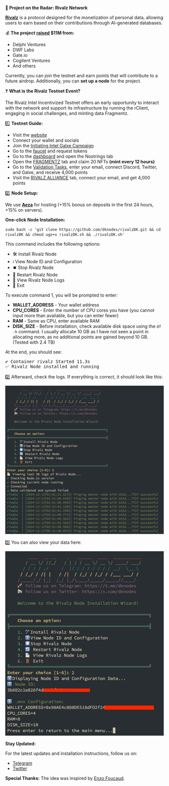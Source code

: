 <p><strong>🔎</strong><strong> Project on the Radar: Rivalz Network</strong></p>
<p><a href="https://twitter.com/Rivalz_AI"><strong>Rivalz</strong></a> is a protocol designed for the monetization of personal data, allowing users to earn based on their contributions through AI-generated databases.</p>
<p>💰 <strong>The project </strong><a href="https://cryptorank.io/ico/rivalz-network"><strong>raised</strong></a><strong> $11M from:</strong></p>
<ul>
  <li>Delphi Ventures</li>
  <li>DWF Labs</li>
  <li>Gate.io</li>
  <li>Cogitent Ventures</li>
  <li>And others</li>
</ul>
<p>Currently, you can join the testnet and earn points that will contribute to a future airdrop. Additionally, you can <strong>set up a node</strong> for the project.</p>

<p>❓ <strong>What is the Rivalz Testnet Event?</strong></p>
<p>The Rivalz Intel Incentivized Testnet offers an early opportunity to interact with the network and support its infrastructure by running the rClient, engaging in social challenges, and minting data Fragmentz.</p>

<p>1️⃣ <strong>Testnet Guide:</strong></p>
<ul>
  <li>Visit the <a href="https://rivalz.ai/?r=DK_Nodes">website</a></li>
  <li>Connect your wallet and socials</li>
  <li>Join the <a href="https://app.galxe.com/quest/RivalzNetwork/GCJrstzUF9">Initiating Intel Galxe Campaign</a></li>
  <li>Go to the <a href="https://rivalz2.hub.caldera.xyz/">faucet</a> and request tokens</li>
  <li>Go to the <a href="https://rivalz.ai/dashboard?r=DK_Nodes">dashboard</a> and open the Nostrings tab</li>
  <li>Open the <a href="https://rivalz.ai/fragmentz">FRAGMENTZ</a> tab and claim 20 NFTs <strong>(mint every 12 hours)</strong></li>
  <li>Go to the <a href="https://rivalz.ai/tasks">Validation Tasks</a>, enter your email, connect Discord, Twitter, and Galxe, and receive 4,000 points</li>
  <li>Visit the <a href="https://rivalz.ai/alliance">RIVALZ ALLIANCE</a> tab, connect your email, and get 4,000 points</li>
</ul>

<p>2️⃣ <strong>Node Setup:</strong></p>
<p>We use <a href="https://aeza.net/?ref=583653"><strong>Aeza</strong></a> for hosting (+15% bonus on deposits in the first 24 hours, +15% on servers).</p>

<p><strong>One-click Node Installation:</strong></p>
<pre><code>sudo bash -c 'git clone https://github.com/dknodes/rivalzDK.git && cd rivalzDK && chmod ugo+x rivalzDK.sh && ./rivalzDK.sh'</code></pre>

<p>This command includes the following options:</p>
<ul>
  <li>🛠️ Install Rivalz Node</li>
  <li>ℹ️ View Node ID and Configuration</li>
  <li>⏹️ Stop Rivalz Node</li>
  <li>🔄 Restart Rivalz Node</li>
  <li>📄 View Rivalz Node Logs</li>
  <li>🚪 Exit</li>
</ul>

<p>To execute command 1, you will be prompted to enter:</p>
<ul>
  <li><strong>WALLET_ADDRESS</strong> - Your wallet address</li>
  <li><strong>CPU_CORES</strong> - Enter the number of CPU cores you have (you cannot input more than available, but you can enter fewer)</li>
  <li><strong>RAM</strong> - Same as CPU, enter available RAM</li>
  <li><strong>DISK_SIZE</strong> - Before installation, check available disk space using the <code>df -h</code> command. I usually allocate 10 GB as I have not seen a point in allocating more, as no additional points are gained beyond 10 GB. (Tested with 2.4 TB)</li>
</ul>

<p>At the end, you should see:</p>
<pre>
✔ Container rivalz Started 11.3s 
✅ Rivalz Node installed and running
</pre>

<p>2️⃣ Afterward, check the logs. If everything is correct, it should look like this:</p>
<img src="logRivalz.png">

<p>3️⃣ You can also view your data here:</p>
<img src="VievID.png">



<p><strong>Stay Updated:</strong></p>
<p>For the latest updates and installation instructions, follow us on:</p>
<ul>
  <li><a href="https://t.me/dknodes">Telegram</a></li>
  <li><a href="https://twitter.com/dknodes">Twitter</a></li>
</ul>

<p><strong>Special Thanks:</strong> The idea was inspired by <a href="https://github.com/enzofoucaud/rivalz">Enzo Foucaud</a>.</p>
